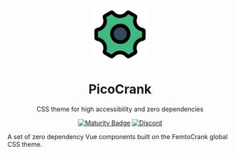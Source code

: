 <div align = "center">
  <img alt = "project logo" src = "logo.png" width = "128" />
  <h1>PicoCrank</h1>

  CSS theme for high accessibility and zero dependencies

  [![Maturity Badge](https://img.shields.io/badge/maturity-Production-brightgreen)](#none)
  [![Discord](https://img.shields.io/discord/846737624960860180?label=Discord%20Server)](https://discord.gg/jhYWWpNJ3v)

</div>

A set of zero dependency Vue components built on the FemtoCrank global CSS theme.

